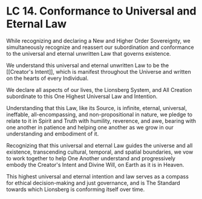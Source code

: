 # LC 14.  Conformance to Universal and Eternal Law

While recognizing and declaring a New and Higher Order Sovereignty, we simultaneously recognize and reassert our subordination and conformance to the universal and eternal unwritten Law that governs existence. 

We understand this universal and eternal unwritten Law to be the [[Creator's Intent]], which is manifest throughout the Universe and written on the hearts of every Individual. 

We declare all aspects of our lives, the Lionsberg System, and All Creation subordinate to this One Highest Universal Law and Intention. 

Understanding that this Law, like its Source, is infinite, eternal, universal, ineffable, all-encompassing, and non-propositional in nature, we pledge to relate to it in Spirit and Truth with humility, reverence, and awe, bearing with one another in patience and helping one another as we grow in our understanding and embodiment of it. 

Recognizing that this universal and eternal Law guides the universe and all existence, transcending cultural, temporal, and spatial boundaries, we vow to work together to help One Another understand and progressively embody the Creator's Intent and Divine Will, on Earth as it is in Heaven. 

This highest universal and eternal intention and law serves as a compass for ethical decision-making and just governance, and is The Standard towards which Lionsberg is conforming itself over time. 

